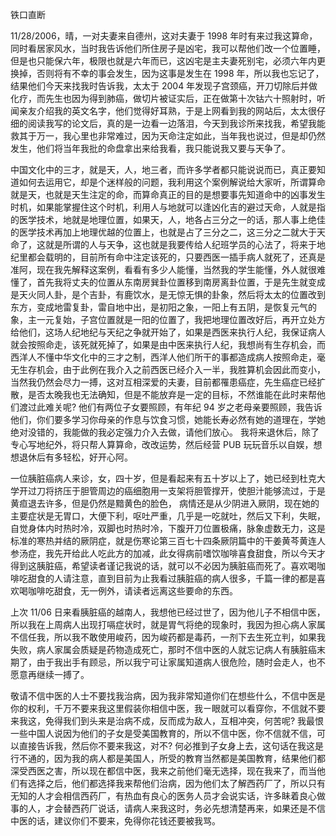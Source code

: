 铁口直断

11/28/2006，晴，一对夫妻来自德州，这对夫妻于 1998 年时有来过我这算命，同时看居家风水，当时我告诉他们所住房子是凶宅，我可以帮他们改一个位置睡，但是也只能保六年，极限也就是六年而已，这凶宅是主夫妻死别宅，必须六年内更换掉，否则将有不幸的事会发生，因为这事是发生在 1998 年，所以我也忘记了，结果他们今天来找我时告诉我，太太于 2004 年发现子宫颈癌，开刀切除后并做化疗，而先生也因为得到肺癌，做切片被证实后，正在做第十次钴六十照射时，听闻亲友介绍我的英文名字，他们觉得好耳熟，于是上网看到我的网站后，太太很仔细的阅读我写的论文后，真的是一边看一边落泪，今天到我诊所来找我，希望我能救其于万一，我心里也非常难过，因为天命注定如此，当年我也说过，但是却仍然发生，他们将当年我批的命盘拿出来给我看，我只能说我又要与天争了。

中国文化中的三才，就是天，人，地三者，而许多学者都只能说说而已，真正要知道如何去运用它，却是个迷样般的问题，我利用这个案例解说给大家听，所谓算命就是天，也就是天生注定的命，而算命真正的目的是想要事先知道命中的凶事发生时机，如果能掌握住这个时机，利用人与地就可以逢凶化吉的避过天命，人就是指的医学技术，地就是地理位置，如果天，人，地各占三分之一的话，那人事上绝佳的医学技术再加上地理优越的位置上，也就是占了三分之二，这三分之二就大于天命了，这就是所谓的人与天争，这也就是我要传给人纪班学员的心法了，将来于地纪里都会载明的，目前所有命中注定该死的，只要西医一插手病人就死了，还真是准阿，现在我先解释这案例，看看有多少人能懂，当然我的学生能懂，外人就很难懂了，首先我将丈夫的位置从东南房巽卦位置移到南房离卦位置，于是先生就变成是天火同人卦，是个吉卦，有鹿饮水，是无惊无惧的卦象，然后将太太的位置改到东方，变成地雷复卦，雷自地中出，是初阳之象，一阳上有五阴，是恢复元气的象，主一元复始，子宫位置就是一阳的位置了，我把地理位置改好后，再开立处方给他们，这场人纪地纪与天纪之争就开始了，如果是西医来执行人纪，我保证病人就会按照命走，该死就死掉了，如果是由中医来执行人纪，我想尚有生存机会，而西洋人不懂中华文化中的三才之制，西洋人他们所干的事都造成病人按照命走，毫无生存机会，由于此例在我介入之前西医已经介入一半，我胜算机会因此而变小，当然我仍然会尽力一搏，这对互相深爱的夫妻，目前都罹患癌症，先生癌症已经扩散，是否太晚我也无法确知，但是不能放弃是一定的目标，不然谁能在此时来帮他们渡过此难关呢? 他们有两位子女要照顾，有年纪 94 岁之老母亲要照顾，我告诉他们，你们要多学习你母亲的作息与饮食习惯，她能长寿必然有她的道理在，学她绝对没错的，我能做的我必定强力介入去做，请他们放心。 我将来退休后，除了专心写地纪外，将只帮人算算命，改改运势，然后经营 PUB 玩玩音乐以自娱，想想退休后有多轻松，好开心阿。

一位胰脏癌病人来诊，女，四十岁，但是看起来有五十岁以上了，她已经到杜克大学开过刀将挤压于胆管周边的癌细胞用一支架将胆管撑开，使胆汁能够流过，于是黄疸退去许多，但是仍然是黯黄色的脸色， 病情还是从少阴进入厥阴，现在她的主要症状是无胃口，大便下利，呕吐严重，几乎是一吃就吐，然后又下利，失眠，自觉身体内时热时冷，双脚也时热时冷，下腹开刀位置极痛，脉象虚数无力，这是标准的寒热并结的厥阴症，就是伤寒论第三百七十四条厥阴篇中的干姜黄芩黄连人参汤症，我先开给此人吃此方的加减，此女得病前嗜饮咖啡喜食甜食，所以今天才得到这胰脏癌，希望读者谨记我说的话，就可以不必因为胰脏癌而死了。喜欢喝咖啡吃甜食的人请注意，直到目前为止我看过胰脏癌的病人很多，千篇一律的都是喜欢喝咖啡吃甜食，无一例外，请读者远离这些要命的东西。

上次 11/06 日来看胰脏癌的越南人，我想他已经过世了，因为他儿子不相信中医，所以我在上周病人出现打嗝症状时，就是胃气将绝的现象时，我因为担心病人家属不信任我，所以我不敢使用峻药，因为峻药都是毒药，一剂下去生死立判，如果我失败，病人家属会质疑是药物造成死亡，那时不信中医的人就忘记病人有胰脏癌末期了，由于我出手有顾忌，所以我宁可让家属知道病人很危险，随时会走人，也不愿意再继续一搏了。

敬请不信中医的人士不要找我治病，因为我非常知道你们在想些什么，不信中医是你的权利，千万不要来我这里假装你相信中医，我ㄧ眼就可以看穿你，不信就不要来我这，免得我们到头来是治病不成，反而成为敌人，互相冲突，何苦呢? 我最恨一些中国人说因为他们的子女是受美国教育的，所以不信中医，你不信就不信，可以直接告诉我，然后你不要来我这，对不? 何必推到子女身上去，这句话在我这是行不通的，因为我的病人都是美国人，所受的教育当然都是美国教育，结果他们都深受西医之害，所以现在都信中医，我来之前他们毫无选择，现在我来了，而当他们有选择之后，他们都选择我来帮他们治病，因为他们太了解西药厂了，所以只有无知的人才会相信西药厂，有热血有良心的医务人员才会说实话，许多眛着良心做事的人，才会替西药厂说话，请病人来我这时，务必先想清楚再来，如果还是不信中医的话，建议你们不要来，免得你花钱还要被我骂。
